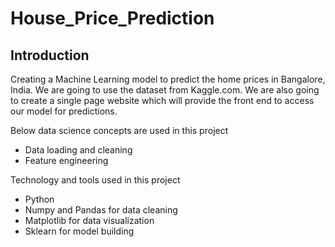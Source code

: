 # House_Price_Prediction

## Introduction
Creating a Machine Learning model to predict the home prices in Bangalore, India. We are going to use the dataset from Kaggle.com.
We are also going to create a single page website which will provide the front end to access our model for predictions.

Below data science concepts are used in this project
* Data loading and cleaning
* Feature engineering

Technology and tools used in this project
* Python
* Numpy and Pandas for data cleaning
* Matplotlib for data visualization
* Sklearn for model building
